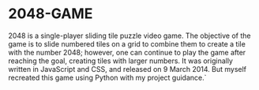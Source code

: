 # 2048-GAME

2048 is a single-player sliding tile puzzle video game. The objective of the game is to slide numbered tiles on a grid to combine them to create a tile with the number 2048; however, one can continue to play the game after reaching the goal, creating tiles with larger numbers. It was originally written in JavaScript and CSS, and released on 9 March 2014. But myself recreated this game using Python with my project guidance.`
